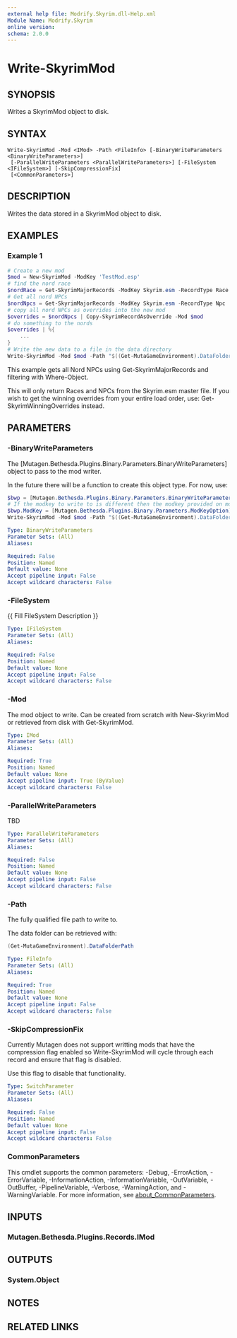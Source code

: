 ```yaml
---
external help file: Modrify.Skyrim.dll-Help.xml
Module Name: Modrify.Skyrim
online version:
schema: 2.0.0
---
```


# Write-SkyrimMod

## SYNOPSIS
Writes a SkyrimMod object to disk.

## SYNTAX

```
Write-SkyrimMod -Mod <IMod> -Path <FileInfo> [-BinaryWriteParameters <BinaryWriteParameters>]
 [-ParallelWriteParameters <ParallelWriteParameters>] [-FileSystem <IFileSystem>] [-SkipCompressionFix]
 [<CommonParameters>]
```

## DESCRIPTION
Writes the data stored in a SkyrimMod object to disk.

## EXAMPLES

### Example 1
```powershell
# Create a new mod
$mod = New-SkyrimMod -ModKey 'TestMod.esp'
# find the nord race
$nordRace = Get-SkyrimMajorRecords -ModKey Skyrim.esm -RecordType Race | Where-Object {$_.EditorID -eq 'NordRace'}
# Get all nord NPCs
$nordNpcs = Get-SkyrimMajorRecords -ModKey Skyrim.esm -RecordType Npc | Where-Object {$_.Race -eq $nordRace}
# copy all nord NPCs as overrides into the new mod
$overrides = $nordNpcs | Copy-SkyrimRecordAsOverride -Mod $mod
# do something to the nords
$overrides | %{
    ...
}
# Write the new data to a file in the data directory
Write-SkyrimMod -Mod $mod -Path "$((Get-MutaGameEnvironment).DataFolderPath)\TestMod.esp"
```

This example gets all Nord NPCs using Get-SkyrimMajorRecords and filtering with Where-Object.

This will only return Races and NPCs from the Skyrim.esm master file. If you wish to get the winning overrides from your entire load order, use: Get-SkyrimWinningOverrides instead.

## PARAMETERS

### -BinaryWriteParameters
The [Mutagen.Bethesda.Plugins.Binary.Parameters.BinaryWriteParameters] object to pass to the mod writer.

In the future there will be a function to create this object type. For now, use:

```powershell
$bwp = [Mutagen.Bethesda.Plugins.Binary.Parameters.BinaryWriteParameters]::new()
# If the modkey to write to is different then the modkey provided on mod creation, ignore that error
$bwp.ModKey = [Mutagen.Bethesda.Plugins.Binary.Parameters.ModKeyOption]::NoCheck
Write-SkyrimMod -Mod $mod -Path "$((Get-MutaGameEnvironment).DataFolderPath)\TestMod.esp"
```

```yaml
Type: BinaryWriteParameters
Parameter Sets: (All)
Aliases:

Required: False
Position: Named
Default value: None
Accept pipeline input: False
Accept wildcard characters: False
```

### -FileSystem
{{ Fill FileSystem Description }}

```yaml
Type: IFileSystem
Parameter Sets: (All)
Aliases:

Required: False
Position: Named
Default value: None
Accept pipeline input: False
Accept wildcard characters: False
```

### -Mod
The mod object to write. Can be created from scratch with New-SkyrimMod or retrieved from disk with Get-SkyrimMod.

```yaml
Type: IMod
Parameter Sets: (All)
Aliases:

Required: True
Position: Named
Default value: None
Accept pipeline input: True (ByValue)
Accept wildcard characters: False
```

### -ParallelWriteParameters
TBD

```yaml
Type: ParallelWriteParameters
Parameter Sets: (All)
Aliases:

Required: False
Position: Named
Default value: None
Accept pipeline input: False
Accept wildcard characters: False
```

### -Path
The fully qualified file path to write to.

The data folder can be retrieved with:

```powershell
(Get-MutaGameEnvironment).DataFolderPath
```

```yaml
Type: FileInfo
Parameter Sets: (All)
Aliases:

Required: True
Position: Named
Default value: None
Accept pipeline input: False
Accept wildcard characters: False
```

### -SkipCompressionFix
Currently Mutagen does not support writting mods that have the compression flag enabled so Write-SkyrimMod will cycle through each record and ensure that flag is disabled.

Use this flag to disable that functionality.

```yaml
Type: SwitchParameter
Parameter Sets: (All)
Aliases:

Required: False
Position: Named
Default value: None
Accept pipeline input: False
Accept wildcard characters: False
```

### CommonParameters
This cmdlet supports the common parameters: -Debug, -ErrorAction, -ErrorVariable, -InformationAction, -InformationVariable, -OutVariable, -OutBuffer, -PipelineVariable, -Verbose, -WarningAction, and -WarningVariable. For more information, see [about_CommonParameters](http://go.microsoft.com/fwlink/?LinkID=113216).

## INPUTS

### Mutagen.Bethesda.Plugins.Records.IMod

## OUTPUTS

### System.Object
## NOTES

## RELATED LINKS
